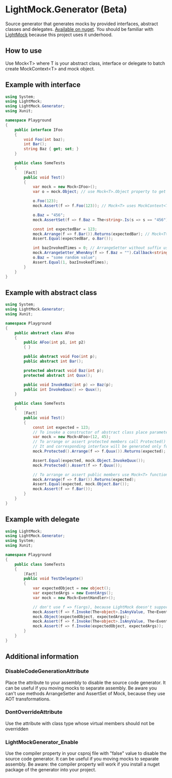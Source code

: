 # LightMock.Generator (Beta)

Source generator that generates mocks by provided interfaces, abstract classes and delegates. [Available on nuget](https://www.nuget.org/packages/LightMock.Generator/).
You should be familiar with [LightMock](https://github.com/seesharper/LightMock) because this project uses it underhood.

## How to use
Use Mock\<T\> where T is your abstract class, interface or delegate to batch create MockContext\<T\> and mock object.

## Example with interface

```csharp
using System;
using LightMock;
using LightMock.Generator;
using Xunit;

namespace Playground
{
    public interface IFoo
    {
        void Foo(int baz);
        int Bar();
        string Baz { get; set; }
    }

    public class SomeTests
    {
        [Fact]
        public void Test()
        {
            var mock = new Mock<IFoo>();
            var o = mock.Object; // use Mock<T>.Object property to get mock object

            o.Foo(123);
            mock.Assert(f => f.Foo(123)); // Mock<T> uses MockContext<T> internally. Use it to assert or arrange context.

            o.Baz = "456"; 
            mock.AssertSet(f => f.Baz = The<string>.Is(s => s == "456")); // There methods available to work with properties. See IMock<T> to complete list

            const int expectedBar = 123;
            mock.Arrange(f => f.Bar()).Returns(expectedBar); // Mock<T> uses MockContext<T> internally. Use it to assert or arrange context.
            Assert.Equal(expectedBar, o.Bar());

            int bazInvokedTimes = 0; // ArrangeSetter without suffix uses AOT transformation. Methods with suffix can be used
            mock.ArrangeSetter_WhenAny(f => f.Baz = "").Callback<string>(s => bazInvokedTimes++); //  without AOT transformations.
            o.Baz = "some random value";
            Assert.Equal(1, bazInvokedTimes);
        }
    }
}

```

## Example with abstract class

```csharp
using System;
using LightMock.Generator;
using Xunit;

namespace Playground
{
    public abstract class AFoo
    {
        public AFoo(int p1, int p2)
        { }

        public abstract void Foo(int p);
        public abstract int Bar();

        protected abstract void Baz(int p);
        protected abstract int Quux();

        public void InvokeBaz(int p) => Baz(p);
        public int InvokeQuux() => Quux();
    }

    public class SomeTests
    {
        [Fact]
        public void Test()
        {
            const int expected = 123;
            // To invoke a constructor of abstract class place parameters in Mock<T> constructor
            var mock = new Mock<AFoo>(12, 45);
            // To arrange or assert protected members call Protected() extension function.
            // It and corresponding interface will be generated only for classes
            mock.Protected().Arrange(f => f.Quux()).Returns(expected);

            Assert.Equal(expected, mock.Object.InvokeQuux());
            mock.Protected().Assert(f => f.Quux());

            // To arrange or assert public members use Mock<T> functions
            mock.Arrange(f => f.Bar()).Returns(expected);
            Assert.Equal(expected, mock.Object.Bar());
            mock.Assert(f => f.Bar());
        }
    }
}

```

## Example with delegate
```csharp
using LightMock;
using LightMock.Generator;
using System;
using Xunit;

namespace Playground
{
    public class SomeTests
    {
        [Fact]
        public void TestDelegate()
        {
            var expectedObject = new object();
            var expectedArgs = new EventArgs();
            var mock = new Mock<EventHandler>();

            // don't use f => f(args), because LightMock doesn't support that.
            mock.Assert(f => f.Invoke(The<object>.IsAnyValue, The<EventArgs>.IsAnyValue), Invoked.Never);
            mock.Object(expectedObject, expectedArgs);
            mock.Assert(f => f.Invoke(The<object>.IsAnyValue, The<EventArgs>.IsAnyValue));
            mock.Assert(f => f.Invoke(expectedObject, expectedArgs));
        }
    }
}

```

## Additional information

### DisableCodeGenerationAttribute
Place the attribute to your assembly to disable the source code generator.
It can be useful if you moving mocks to separate assembly. Be aware you can't use methods
ArrangeSetter and AssertSet of Mock<T>, because they use AOT transformations.

### DontOverrideAttribute
Use the attribute with class type whose virtual members should not be overridden

### LightMockGenerator_Enable
Use the compiler property in your csproj file with "false" value to disable the source code generator.
It can be useful if you moving mocks to separate assembly. Be aware: the compiler property 
will work if you install a nuget package of the generator into your project.